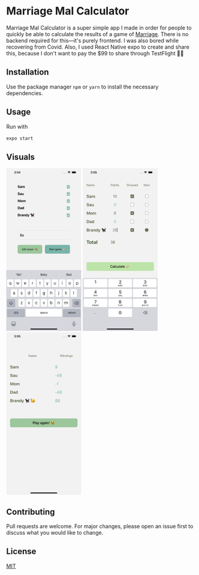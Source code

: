 # Marriage Mal Calculator

Marriage Mal Calculator is a super simple app I made in order for people to quickly be able to calculate the results of a game of [Marriage](<https://en.wikipedia.org/wiki/Marriage_(card_game)>). There is no backend required for this—it's purely frontend. I was also bored while recovering from Covid. Also, I used React Native expo to create and share this, because I don't want to pay the \$99 to share through TestFlight 🤷🏽

## Installation

Use the package manager `npm` or `yarn` to install the necessary dependencies.

## Usage

Run with

```bash
expo start
```

## Visuals

<img src="./src/assets/Home.png" alt="Home" width="200"/>
<img src="./src/assets/Tallying.png" alt="Tallying" width="200"/>
<img src="./src/assets/Results.png" alt="Results.png" width="200"/>

## Contributing

Pull requests are welcome. For major changes, please open an issue first to discuss what you would like to change.

## License

[MIT](https://choosealicense.com/licenses/mit/)
